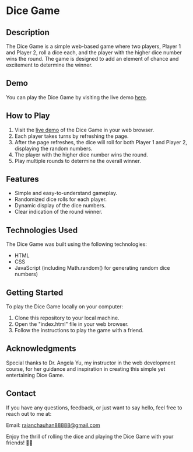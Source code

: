 # Dice Game

## Description

The Dice Game is a simple web-based game where two players, Player 1 and Player 2, roll a dice each, and the player with the higher dice number wins the round. The game is designed to add an element of chance and excitement to determine the winner.

## Demo

You can play the Dice Game by visiting the live demo [here](https://rajan2217.github.io/DiceGame/).

## How to Play

1. Visit the [live demo](https://rajan2217.github.io/DiceGame/) of the Dice Game in your web browser.
2. Each player takes turns by refreshing the page.
3. After the page refreshes, the dice will roll for both Player 1 and Player 2, displaying the random numbers.
4. The player with the higher dice number wins the round.
5. Play multiple rounds to determine the overall winner.

## Features

- Simple and easy-to-understand gameplay.
- Randomized dice rolls for each player.
- Dynamic display of the dice numbers.
- Clear indication of the round winner.

## Technologies Used

The Dice Game was built using the following technologies:

- HTML
- CSS
- JavaScript (including Math.random() for generating random dice numbers)

## Getting Started

To play the Dice Game locally on your computer:

1. Clone this repository to your local machine.
2. Open the "index.html" file in your web browser.
3. Follow the instructions to play the game with a friend.

## Acknowledgments

Special thanks to Dr. Angela Yu, my instructor in the web development course, for her guidance and inspiration in creating this simple yet entertaining Dice Game.

## Contact

If you have any questions, feedback, or just want to say hello, feel free to reach out to me at:

Email: rajanchauhan88888@gmail.com

Enjoy the thrill of rolling the dice and playing the Dice Game with your friends! 🎲🎲
